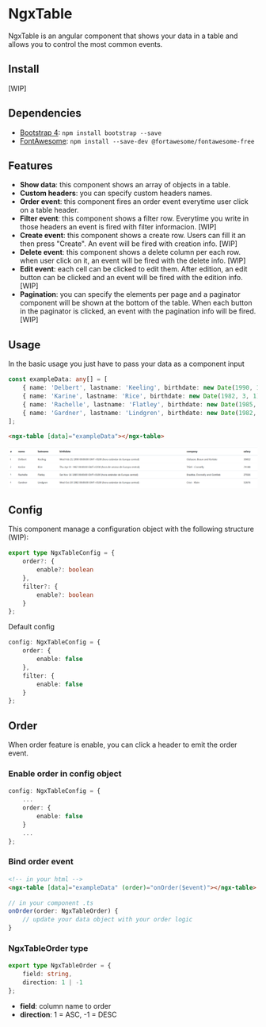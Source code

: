 # NgxTable

NgxTable is an angular component that shows your data in a table and allows you to control the most common events.

## Install

[WIP]

## Dependencies

- [Bootstrap 4](https://getbootstrap.com/): `npm install bootstrap --save`
- [FontAwesome](https://fontawesome.com/): `npm install --save-dev @fortawesome/fontawesome-free`

## Features

- **Show data**: this component shows an array of objects in a table.
- **Custom headers**: you can specify custom headers names.
- **Order event**: this component fires an order event everytime user click on a table header.
- **Filter event**: this component shows a filter row. Everytime you write in those headers an event is fired with filter informacion. [WIP]
- **Create event**: this component shows a create row. Users can fill it an then press "Create". An event will be fired with creation info. [WIP]
- **Delete event**: this component shows a delete column per each row. when user click on it, an event will be fired with the delete info. [WIP]
- **Edit event**: each cell can be clicked to edit them. After edition, an edit button can be clicked and an event will be fired with the edition info. [WIP] 
- **Pagination**: you can specify the elements per page and a paginator component will be shown at the bottom of the table. When each button in the paginator is clicked, an event with the pagination info will be fired. [WIP]

## Usage

In the basic usage you just have to pass your data as a component input

```typescript
const exampleData: any[] = [
    { name: 'Delbert', lastname: 'Keeling', birthdate: new Date(1990, 1, 21), company: 'Gislason, Braun and Kerluke', salary: 30432 },
    { name: 'Karine', lastname: 'Rice', birthdate: new Date(1982, 3, 1), company: 'Thiel - Connelly', salary: 29188 },
    { name: 'Rachelle', lastname: 'Flatley', birthdate: new Date(1985, 10, 16), company: 'Bradtke, Donnelly and Gottlieb', salary: 27026 },
    { name: 'Gardner', lastname: 'Lindgren', birthdate: new Date(1982, 9, 20), company: 'Crist - Klein', salary: 52676 }
];
```
```html
<ngx-table [data]="exampleData"></ngx-table>
```

![simple table](./doc-assets/simple-table.PNG)

## Config

This component manage a configuration object with the following structure (WIP):

```typescript
export type NgxTableConfig = {
    order?: {
        enable?: boolean 
    },
    filter?: {
        enable?: boolean
    }
};
```

Default config

```typescript
config: NgxTableConfig = {
    order: {
        enable: false
    },
    filter: {
        enable: false
    }
};
```

## Order

When order feature is enable, you can click a header to emit the order event.

### Enable order in config object

```typescript
config: NgxTableConfig = {
    ...
    order: {
        enable: false
    }
    ...
};
```


### Bind order event

```html
<!-- in your html -->
<ngx-table [data]="exampleData" (order)="onOrder($event)"></ngx-table>
```

```typescript
// in your component .ts
onOrder(order: NgxTableOrder) {
    // update your data object with your order logic
}
```

### NgxTableOrder type

```typescript
export type NgxTableOrder = {
    field: string,
    direction: 1 | -1
};
```
- **field**: column name to order
- **direction**: 1 = ASC, -1 = DESC